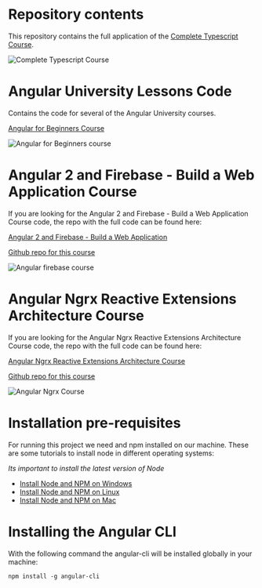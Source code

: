
# Repository contents

This repository contains the full application of the [Complete Typescript Course](https://angular-university.io/course/typescript-2-tutorial).

![Complete Typescript Course](https://angular-academy.s3.amazonaws.com/thumbnails/typescript-2-small.png)


# Angular University Lessons Code
Contains the code for several of the Angular University courses.

[Angular for Beginners Course](https://angular-university.io/course/getting-started-with-angular2)

![Angular for Beginners course](https://angular-academy.s3.amazonaws.com/thumbnails/angular2-for-beginners-small-v2.png)


# Angular 2 and Firebase - Build a Web Application Course

If you are looking for the Angular 2 and Firebase - Build a Web Application Course code, the repo with the full code can be found here:

[Angular 2 and Firebase - Build a Web Application](https://angular-university.io/course/build-an-application-with-angular2)

[Github repo for this course](https://github.com/angular-university/angular-firebase-app)

![Angular firebase course](https://angular-academy.s3.amazonaws.com/thumbnails/angular_app-firebase-small.jpg)


# Angular Ngrx Reactive Extensions Architecture Course 

If you are looking for the Angular Ngrx Reactive Extensions Architecture Course code, the repo with the full code can be found here:

[Angular Ngrx Reactive Extensions Architecture Course](https://github.com/angular-university/ngrx-course)

[Github repo for this course](https://angular-university.io/course/angular2-ngrx)

![Angular Ngrx Course](https://angular-academy.s3.amazonaws.com/thumbnails/ngrx-angular.png)



# Installation pre-requisites

For running this project we need and npm installed on our machine. These are some tutorials to install node in different operating systems:

*Its important to install the latest version of Node*

- [Install Node and NPM on Windows](https://www.youtube.com/watch?v=8ODS6RM6x7g)
- [Install Node and NPM on Linux](https://www.youtube.com/watch?v=yUdHk-Dk_BY)
- [Install Node and NPM on Mac](https://www.youtube.com/watch?v=Imj8PgG3bZU)


# Installing the Angular CLI

With the following command the angular-cli will be installed globally in your machine:

    npm install -g angular-cli

